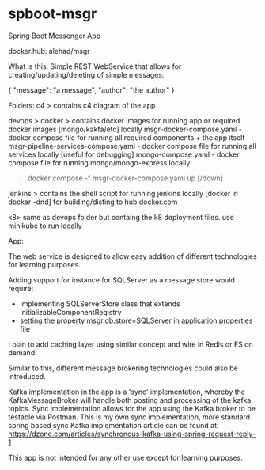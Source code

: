 # spboot-msgr
Spring Boot Messenger App

docker.hub: alehad/msgr

What is this:
Simple REST WebService that allows for creating/updating/deleting of simple messages:

{
   "message": "a message",
   "author": "the author"
}

Folders:
c4 > contains c4 diagram of the app

devops > docker > contains docker images for running app or required docker images [mongo/kakfa/etc] locally
  msgr-docker-compose.yaml - docker compose file for running all required components + the app itself
  msgr-pipeline-services-compose.yaml - docker compose file for running all services locally [useful for debugging]
  mongo-compose.yaml - docker compose file for running mongo/mongo-express locally

  > docker compose -f msgr-docker-compose.yaml up [/down] 

jenkins > contains the shell script for running jenkins locally [docker in docker -dnd] for building/disting to hub.docker.com 

k8> same as devops folder but containg the k8 deployment files. use minikube to run locally

App:

The web service is designed to allow easy addition of different technologies for learning purposes.

Adding support for instance for SQLServer as a message store would require:
  * Implementing SQLServerStore class that extends InitializableComponentRegistry<IMessageStore>
  * setting the property msgr.db.store=SQLServer in application.properties file

I plan to add caching layer using similar concept and wire in Redis or ES on demand.

Similar to this, different message brokering technologies could also be introduced.

Kafka implementation in the app is a 'sync' implementation, whereby the KafkaMessageBroker will handle both posting
and processing of the kafka topics. Sync implementation allows for the app using the Kafka broker to be testable via Postman.
This is my own sync implementation, more standard spring based sync Kafka implementation article can be found at: 
  https://dzone.com/articles/synchronous-kafka-using-spring-request-reply-1


This app is not intended for any other use except for learning purposes.

